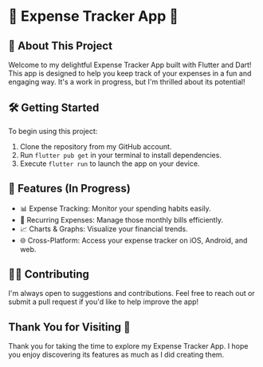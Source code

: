 # 🌟 Expense Tracker App 🌟

## 📝 About This Project

Welcome to my delightful Expense Tracker App built with Flutter and Dart! This app is designed to help you keep track of your expenses in a fun and engaging way. It's a work in progress, but I'm thrilled about its potential!

## 🛠️ Getting Started

To begin using this project:

1. Clone the repository from my GitHub account.
2. Run `flutter pub get` in your terminal to install dependencies.
3. Execute `flutter run` to launch the app on your device.

## 🚀 Features (In Progress)

- 📊 Expense Tracking: Monitor your spending habits easily.
- 🔄 Recurring Expenses: Manage those monthly bills efficiently.
- 📈 Charts & Graphs: Visualize your financial trends.
- 🌐 Cross-Platform: Access your expense tracker on iOS, Android, and web.

## 👨‍💻 Contributing

I'm always open to suggestions and contributions. Feel free to reach out or submit a pull request if you'd like to help improve the app!

## Thank You for Visiting 🙏

Thank you for taking the time to explore my Expense Tracker App. I hope you enjoy discovering its features as much as I did creating them.

